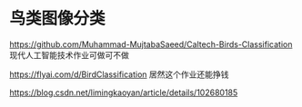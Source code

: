 


# 鸟类图像分类


https://github.com/Muhammad-MujtabaSaeed/Caltech-Birds-Classification
现代人工智能技术作业可做可不做







https://flyai.com/d/BirdClassification
居然这个作业还能挣钱


https://blog.csdn.net/limingkaoyan/article/details/102680185

































